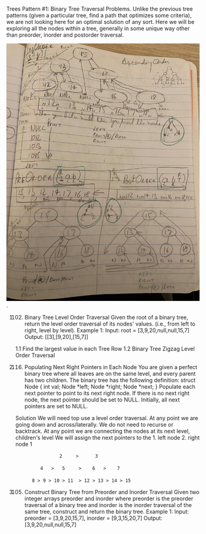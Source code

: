 Trees Pattern #1: Binary Tree Traversal Problems.
Unlike the previous tree patterns (given a particular tree, find a path that optimizes some criteria), we are not looking here for an optimal solution of any sort. 
Here we will be exploring all the nodes within a tree, generally in some unique way other than preorder, inorder and postorder traversal. 

![Binary Tree Traversals](/img/binarytree.jpg "Binary Tree Traversals").

1. 102. Binary Tree Level Order Traversal
   Given the root of a binary tree, return the level order traversal of its nodes' values. (i.e., from left to right, level by level).
   Example 1:
   Input: root = [3,9,20,null,null,15,7]
   Output: [[3],[9,20],[15,7]]

   1.1 Find the largest value in each Tree Row 
   1.2 Binary Tree Zigzag Level Order Traversal
   
2. 116. Populating Next Right Pointers in Each Node
    You are given a perfect binary tree where all leaves are on the same level, and every parent has two children. 
    The binary tree has the following definition:
        struct Node {
          int val;
          Node *left;
          Node *right;
          Node *next;
        }
    Populate each next pointer to point to its next right node. If there is no next right node, 
    the next pointer should be set to NULL.
    Initially, all next pointers are set to NULL.

    Solution
        We will need top use a level order traversal.
        At any point we are going down and across/laterally. We do not need to recurse or backtrack. 
        At any point we are connecting the nodes at its next level, children's level
        We will assign the next pointers to the 
            1. left node 
            2. right node
                             1
     
                       2     >      3
     
                4   >   5     >    6   >    7
     
             8 > 9 > 10 > 11  > 12 > 13 > 14 > 15            
        

3. 105. Construct Binary Tree from Preorder and Inorder Traversal
   Given two integer arrays preorder and inorder where preorder is the preorder traversal of a binary tree and inorder is the inorder traversal of the same tree, construct and return the binary tree.
   Example 1:
   Input: preorder = [3,9,20,15,7], inorder = [9,3,15,20,7]
   Output: [3,9,20,null,null,15,7]
   
   
